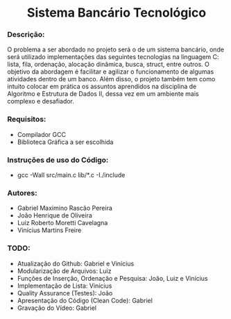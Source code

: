 <h1 align="center">Sistema Bancário Tecnológico</h1>

<h3>Descrição:</h3>
O problema a ser abordado no projeto será o de um sistema bancário, onde será utilizado implementações das seguintes tecnologias na linguagem C: lista, fila, ordenação, alocação dinâmica, busca, struct, entre outros. O objetivo da abordagem é facilitar e agilizar o funcionamento de algumas atividades dentro de um banco. Além disso, o projeto também tem como intuito colocar em prática os assuntos aprendidos na disciplina de Algoritmo e Estrutura de Dados II, dessa vez em um ambiente mais complexo e desafiador.

<h3>Requisitos:</h3>
<ul>
  <li>Compilador GCC</li>
  <li>Biblioteca Gráfica a ser escolhida</li>
</ul>

<h3>Instruções de uso do Código:</h3>
<ul>
  <li>gcc -Wall src/main.c lib/*.c -I./include</li>
</ul>

<h3>Autores:</h3> 
<ul>
  <li>Gabriel Maximino Rascão Pereira</li>
  <li>João Henrique de Oliveira</li>
  <li>Luiz Roberto Moretti Cavelagna</li>
  <li>Vinícius Martins Freire</li>
</ul>

<h3>TODO:</h3>
<ul>
  <li>Atualização do Github: Gabriel e Vinícius</li>
  <li>Modularização de Arquivos: Luiz</li>
  <li>Funções de Inserção, Ordenação e Pesquisa: João, Luiz e Vinícius</li>
  <li>Implementação de Lista: Vinícius</li>
  <li>Quality Assurance (Testes): João</li>
  <li>Apresentação do Código (Clean Code): Gabriel</li>
  <li>Gravação do Vídeo: Gabriel</li>
</ul>
